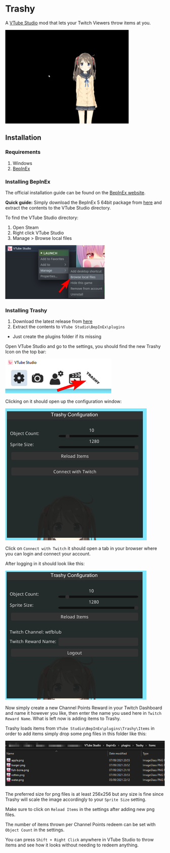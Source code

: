 # Trashy
A [VTube Studio](https://denchisoft.com/) mod that lets your Twitch Viewers throw items at you.

![Preview](https://github.com/wtfblub/Trashy/raw/dev/media/preview.gif)


## Installation

### Requirements
1. Windows
2. [BepInEx](https://github.com/BepInEx/BepInEx)

### Installing BepInEx
The official installation guide can be found on the [BepInEx website](https://docs.bepinex.dev/).

**Quick guide:**
Simply download the BepInEx 5 64bit package from [here](https://github.com/BepInEx/BepInEx/releases/download/v5.4.15/BepInEx_x64_5.4.15.0.zip) and extract the contents to the VTube Studio directory.

To find the VTube Studio directory:
1. Open Steam
2. Right click VTube Studio
3. Manage > Browse local files

![](https://github.com/wtfblub/Trashy/raw/dev/media/steam_browse_files.png)

### Installing Trashy
1. Download the latest release from [here](https://github.com/wtfblub/Trashy/releases)
2. Extract the contents to `VTube Studio\BepInEx\plugins`
  * Just create the plugins folder if its missing

Open VTube Studio and go to the settings, you should find the new Trashy Icon on the top bar:

![](https://github.com/wtfblub/Trashy/raw/dev/media/trashy_config_icon.png)

Clicking on it should open up the configuration window:

![](https://github.com/wtfblub/Trashy/raw/dev/media/trashy_config.png)

Click on `Connect with Twitch` it should open a tab in your browser where you can login and connect your account.

After logging in it should look like this:

![](https://github.com/wtfblub/Trashy/raw/dev/media/trashy_config_loggedin.png)

Now simply create a new Channel Points Reward in your Twitch Dashboard and name it however you like, then enter the name you used here in `Twitch Reward Name`. What is left now is adding items to Trashy.

Trashy loads items from `VTube Studio\BepInEx\plugins\Trashy\Items` in order to add items simply drop some png files in this folder like this:

![](https://github.com/wtfblub/Trashy/raw/dev/media/trashy_items.png)

The preferred size for png files is at least 256x256 but any size is fine since Trashy will scale the image accordingly to your `Sprite Size` setting.

Make sure to click on `Reload Items` in the settings after adding new png files.

The number of items thrown per Channel Points redeem can be set with `Object Count` in the settings.

You can press `Shift + Right Click` anywhere in VTube Studio to throw items and see how it looks without needing to redeem anything.